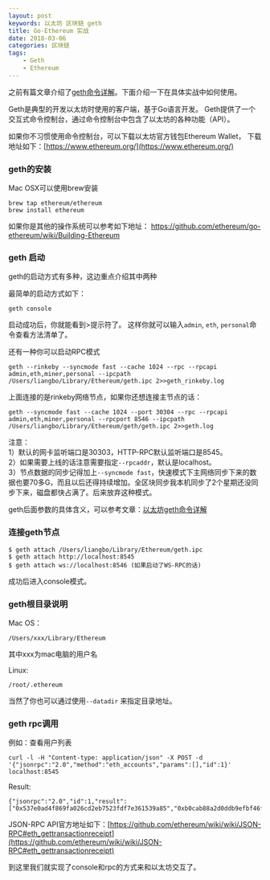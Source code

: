 ```yaml
---
layout: post
keywords: 以太坊 区块链 geth
title: Go-Ethereum 实战
date: 2018-03-06
categories: 区块链
tags:
    - Geth
    - Ethereum
---
```


之前有篇文章介绍了[geth命令详解](/2018/03/04/geth-command)。下面介绍一下在具体实战中如何使用。

Geth是典型的开发以太坊时使用的客户端，基于Go语言开发。 Geth提供了一个交互式命令控制台，通过命令控制台中包含了以太坊的各种功能（API）。

如果你不习惯使用命令控制台，可以下载以太坊官方钱包Ethereum Wallet，
下载地址如下：[https://www.ethereum.org/](https://www.ethereum.org/)

### geth的安装

Mac OSX可以使用brew安装
```
brew tap ethereum/ethereum
brew install ethereum
```
如果你是其他的操作系统可以参考如下地址：
https://github.com/ethereum/go-ethereum/wiki/Building-Ethereum
<!-- more -->
### geth 启动
geth的启动方式有多种，这边重点介绍其中两种

最简单的启动方式如下：
```
geth console
```
启动成功后，你就能看到>提示符了。
这样你就可以输入`admin`, `eth`, `personal`命令查看方法清单了。

还有一种你可以启动RPC模式
```
geth --rinkeby --syncmode fast --cache 1024 --rpc --rpcapi admin,eth,miner,personal --ipcpath /Users/liangbo/Library/Ethereum/geth.ipc 2>>geth_rinkeby.log
```
上面连接的是rinkeby网络节点，如果你还想连接主节点的话：
```
geth --syncmode fast --cache 1024 --port 30304 --rpc --rpcapi admin,eth,miner,personal --rpcport 8546 --ipcpath /Users/liangbo/Library/Ethereum/geth/geth.ipc 2>>geth.log
```
注意：  
1）默认的网卡监听端口是30303，HTTP-RPC默认监听端口是8545。  
2）如果需要上线的话注意需要指定`--rpcaddr`，默认是localhost。  
3）节点数据的同步记得加上`--syncmode fast`，快速模式下主网络同步下来的数据也要70多G，而且以后还得持续增加。全区块同步我本机同步了2个星期还没同步下来，磁盘都快占满了。后来放弃这种模式。

geth后面参数的具体含义，可以参考文章：[以太坊geth命令详解](/2018/03/04/geth-command/)

### 连接geth节点
```
$ geth attach /Users/liangbo/Library/Ethereum/geth.ipc
$ geth attach http://localhost:8545
$ geth attach ws://localhost:8546 (如果启动了WS-RPC的话)
```
成功后进入console模式。

### geth根目录说明
Mac OS：
```
/Users/xxx/Library/Ethereum
```
其中xxx为mac电脑的用户名

Linux:
```
/root/.ethereum
```
当然了你也可以通过使用`--datadir` 来指定目录地址。

### geth rpc调用
例如：查看用户列表
```
curl -l -H "Content-type: application/json" -X POST -d '{"jsonrpc":"2.0","method":"eth_accounts","params":[],"id":1}' localhost:8545
```
Result:
```
{"jsonrpc":"2.0","id":1,"result":["0x537e0ad4f869fa026cd2eb7523fdf7e361539a85","0xb0cab88a2d0ddb9efbf46facac2e4491677a3787","0x848e4c128827eb56ba3d42e29c53a3bfd7bd92cf","0x4ab5463c0b0f7a2d36e56e312a160d255918fa39","0x513ca936839c7b05af9e31c4a67685e457e2d8f4"]}
```
JSON-RPC API官方地址如下：[https://github.com/ethereum/wiki/wiki/JSON-RPC#eth_gettransactionreceipt](https://github.com/ethereum/wiki/wiki/JSON-RPC#eth_gettransactionreceipt)

到这里我们就实现了console和rpc的方式来和以太坊交互了。


